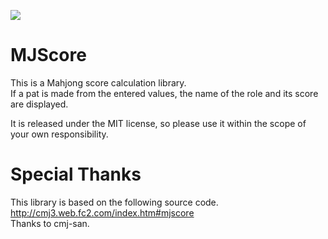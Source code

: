 ![](https://img.shields.io/github/license/men100/MJScore)

# MJScore

This is a Mahjong score calculation library.<br>
If a pat is made from the entered values, the name of the role and its score are displayed.<br>

It is released under the MIT license, so please use it within the scope of your own responsibility.

# Special Thanks

This library is based on the following source code.<br>
http://cmj3.web.fc2.com/index.htm#mjscore <br>
Thanks to cmj-san.
